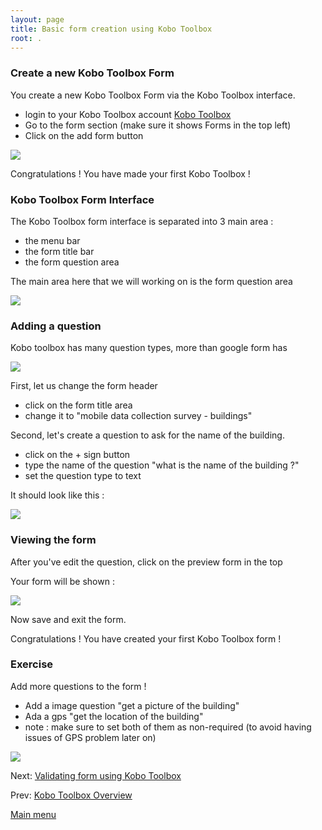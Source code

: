 ```yaml
---
layout: page
title: Basic form creation using Kobo Toolbox
root: .
---
```


### Create a new Kobo Toolbox Form

You create a new Kobo Toolbox Form via the Kobo Toolbox interface.

- login to your Kobo Toolbox account [Kobo Toolbox](http://kf.kobotoolbox.org)
- Go to the form section (make sure it shows Forms in the top left)
- Click on the add form button

![](img/kobo-toolbox-02-01.png)

Congratulations ! You have made your first Kobo Toolbox  !

### Kobo Toolbox Form Interface

The Kobo Toolbox form interface is separated into 3 main area :

- the menu bar
- the form title bar
- the form question area

The main area here that we will working on is the form question area

![](img/kobo-toolbox-02-02.png)

### Adding a question

Kobo toolbox has many question types, more than google form has

![](img/kobo-toolbox-02-02.png)

First, let us change the form header

- click on the form title area
- change it to "mobile data collection survey - buildings"

Second, let's create a question to ask for the name of the building.

- click on the + sign button
- type the name of the question "what is the name of the building ?"
- set the question type to text

It should look like this :

![](img/kobo-toolbox-02-04.png)

### Viewing the form

After you've edit the question, click on the preview form in the top

Your form will be shown :

![](img/kobo-toolbox-02-05.png)

Now save and exit the form.

Congratulations ! You have created your first Kobo Toolbox form !

### Exercise

Add more questions to the form !

- Add a image question "get a picture of the building"
- Ada a gps "get the location of the building"
- note : make sure to set both of them as non-required (to avoid having issues of GPS problem later on)

![](img/kobo-toolbox-02-06.png)

Next: [Validating form using Kobo Toolbox](kobo-toolbox-03-validation.html)

Prev: [Kobo Toolbox Overview](kobo-toolbox-01-intro.html)


[Main menu](index.html)
